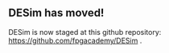 ## DESim has moved!
DESim is now staged at this github repository: https://github.com/fpgacademy/DESim .

